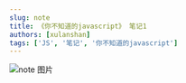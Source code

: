 ```yaml
---
slug: note
title: 《你不知道的javascript》 笔记1
authors: [xulanshan]
tags: ['JS', '笔记', '你不知道的javascript']
---
```


![note 图片](./img/JS_HS.jpg)
